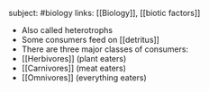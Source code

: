 subject: #biology
links: [[Biology]], [[biotic factors]]
- Also called heterotrophs
- Some consumers feed on [[detritus]]
- There are three major classes of consumers: 
- [[Herbivores]] (plant eaters)
- [[Carnivores]] (meat eaters)
- [[Omnivores]] (everything eaters)